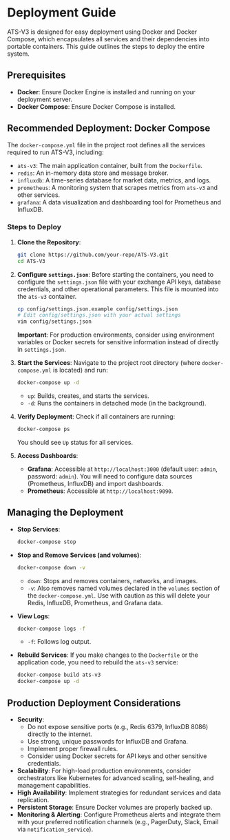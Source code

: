 # Deployment Guide

ATS-V3 is designed for easy deployment using Docker and Docker Compose, which encapsulates all services and their dependencies into portable containers. This guide outlines the steps to deploy the entire system.

## Prerequisites

-   **Docker**: Ensure Docker Engine is installed and running on your deployment server.
-   **Docker Compose**: Ensure Docker Compose is installed.

## Recommended Deployment: Docker Compose

The `docker-compose.yml` file in the project root defines all the services required to run ATS-V3, including:

-   `ats-v3`: The main application container, built from the `Dockerfile`.
-   `redis`: An in-memory data store and message broker.
-   `influxdb`: A time-series database for market data, metrics, and logs.
-   `prometheus`: A monitoring system that scrapes metrics from `ats-v3` and other services.
-   `grafana`: A data visualization and dashboarding tool for Prometheus and InfluxDB.

### Steps to Deploy

1.  **Clone the Repository**:
    ```bash
    git clone https://github.com/your-repo/ATS-V3.git
    cd ATS-V3
    ```

2.  **Configure `settings.json`**:
    Before starting the containers, you need to configure the `settings.json` file with your exchange API keys, database credentials, and other operational parameters. This file is mounted into the `ats-v3` container.
    ```bash
    cp config/settings.json.example config/settings.json
    # Edit config/settings.json with your actual settings
    vim config/settings.json
    ```
    **Important**: For production environments, consider using environment variables or Docker secrets for sensitive information instead of directly in `settings.json`.

3.  **Start the Services**:
    Navigate to the project root directory (where `docker-compose.yml` is located) and run:
    ```bash
    docker-compose up -d
    ```
    -   `up`: Builds, creates, and starts the services.
    -   `-d`: Runs the containers in detached mode (in the background).

4.  **Verify Deployment**:
    Check if all containers are running:
    ```bash
    docker-compose ps
    ```
    You should see `Up` status for all services.

5.  **Access Dashboards**:
    -   **Grafana**: Accessible at `http://localhost:3000` (default user: `admin`, password: `admin`). You will need to configure data sources (Prometheus, InfluxDB) and import dashboards.
    -   **Prometheus**: Accessible at `http://localhost:9090`.

## Managing the Deployment

-   **Stop Services**:
    ```bash
    docker-compose stop
    ```

-   **Stop and Remove Services (and volumes)**:
    ```bash
    docker-compose down -v
    ```
    -   `down`: Stops and removes containers, networks, and images.
    -   `-v`: Also removes named volumes declared in the `volumes` section of the `docker-compose.yml`. Use with caution as this will delete your Redis, InfluxDB, Prometheus, and Grafana data.

-   **View Logs**:
    ```bash
    docker-compose logs -f
    ```
    -   `-f`: Follows log output.

-   **Rebuild Services**:
    If you make changes to the `Dockerfile` or the application code, you need to rebuild the `ats-v3` service:
    ```bash
    docker-compose build ats-v3
    docker-compose up -d
    ```

## Production Deployment Considerations

-   **Security**: 
    -   Do not expose sensitive ports (e.g., Redis 6379, InfluxDB 8086) directly to the internet.
    -   Use strong, unique passwords for InfluxDB and Grafana.
    -   Implement proper firewall rules.
    -   Consider using Docker secrets for API keys and other sensitive credentials.
-   **Scalability**: For high-load production environments, consider orchestrators like Kubernetes for advanced scaling, self-healing, and management capabilities.
-   **High Availability**: Implement strategies for redundant services and data replication.
-   **Persistent Storage**: Ensure Docker volumes are properly backed up.
-   **Monitoring & Alerting**: Configure Prometheus alerts and integrate them with your preferred notification channels (e.g., PagerDuty, Slack, Email via `notification_service`).

